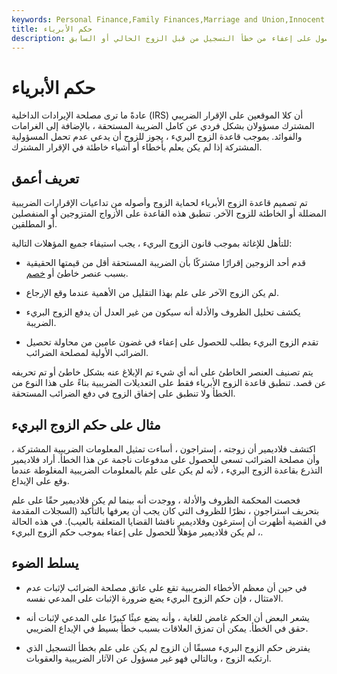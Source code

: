 ```yaml
---
keywords: Personal Finance,Family Finances,Marriage and Union,Innocent Spouse Rule,Internal Revenue Service,Irs,Joint Filing,Taxes
title: حكم الأبرياء
description: قاعدة الزوج الأبرياء هي حكم ضريبي يسمح لدافعي الضرائب بتقديم طلب للحصول على إعفاء من خطأ التسجيل من قبل الزوج الحالي أو السابق.
---
```


# حكم الأبرياء
عادةً ما ترى مصلحة الإيرادات الداخلية (IRS) أن كلا الموقعين على الإقرار الضريبي المشترك مسؤولان بشكل فردي عن كامل الضريبة المستحقة ، بالإضافة إلى الغرامات والفوائد. بموجب قاعدة الزوج البريء ، يجوز للزوج أن يدعي عدم تحمل المسؤولية المشتركة إذا لم يكن يعلم بأخطاء أو أشياء خاطئة في الإقرار المشترك.

## تعريف أعمق

تم تصميم قاعدة الزوج الأبرياء لحماية الزوج وأصوله من تداعيات الإقرارات الضريبية المضللة أو الخاطئة للزوج الآخر. تنطبق هذه القاعدة على الأزواج المتزوجين أو المنفصلين أو المطلقين.

للتأهل للإغاثة بموجب قانون الزوج البريء ، يجب استيفاء جميع المؤهلات التالية:

- قدم أحد الزوجين إقرارًا مشتركًا بأن الضريبة المستحقة أقل من قيمتها الحقيقية بسبب عنصر خاطئ أو [خصم](/tax-deduction).

- لم يكن الزوج الآخر على علم بهذا التقليل من الأهمية عندما وقع الإرجاع.

- يكشف تحليل الظروف والأدلة أنه سيكون من غير العدل أن يدفع الزوج البريء الضريبة.

- تقدم الزوج البريء بطلب للحصول على إعفاء في غضون عامين من محاولة تحصيل الضرائب الأولية لمصلحة الضرائب.

يتم تصنيف العنصر الخاطئ على أنه أي شيء تم الإبلاغ عنه بشكل خاطئ أو تم تحريفه عن قصد. تنطبق قاعدة الزوج الأبرياء فقط على التعديلات الضريبية بناءً على هذا النوع من الخطأ ولا تنطبق على إخفاق الزوج في دفع الضرائب المستحقة.

## مثال على حكم الزوج البريء

اكتشف فلاديمير أن زوجته ، إستراجون ، أساءت تمثيل المعلومات الضريبية المشتركة ، وأن مصلحة الضرائب تسعى للحصول على مدفوعات ناجمة عن هذا الخطأ. أراد فلاديمير التذرع بقاعدة الزوج البريء ، لأنه لم يكن على علم بالمعلومات الضريبية المغلوطة عندما وقع على الإيداع.

فحصت المحكمة الظروف والأدلة ، ووجدت أنه بينما لم يكن فلاديمير حقًا على علم بتحريف استراجون ، نظرًا للظروف التي كان يجب أن يعرفها بالتأكيد (السجلات المقدمة في القضية أظهرت أن إسترغون وفلاديمير ناقشا القضايا المتعلقة بالعيب). في هذه الحالة ، لم يكن فلاديمير مؤهلاً للحصول على إعفاء بموجب حكم الزوج البريء.

## يسلط الضوء

- في حين أن معظم الأخطاء الضريبية تقع على عاتق مصلحة الضرائب لإثبات عدم الامتثال ، فإن حكم الزوج البريء يضع ضرورة الإثبات على المدعي نفسه.

- يشعر البعض أن الحكم غامض للغاية ، وأنه يضع عبئًا كبيرًا على المدعي لإثبات أنه حقق في الخطأ. يمكن أن تمزق العلاقات بسبب خطأ بسيط في الإيداع الضريبي.

- يفترض حكم الزوج البريء مسبقًا أن الزوج لم يكن على علم بخطأ التسجيل الذي ارتكبه الزوج ، وبالتالي فهو غير مسؤول عن الآثار الضريبية والعقوبات.

